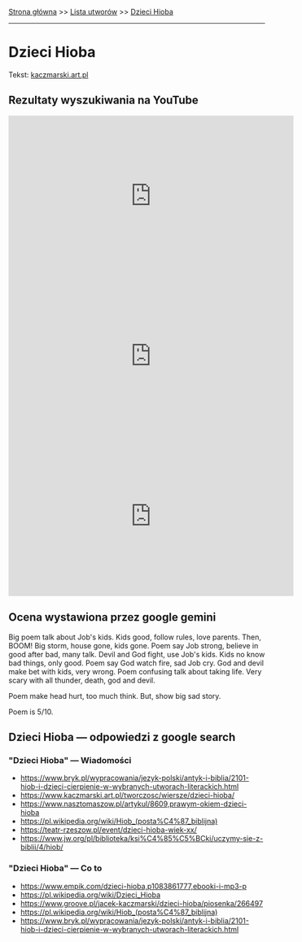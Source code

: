 [Strona główna](../index.md) >> [Lista utworów](../list.md) >> [Dzieci Hioba](135.md)

---

# Dzieci Hioba

Tekst: [kaczmarski.art.pl](https://www.kaczmarski.art.pl/tworczosc/wiersze/dzieci-hioba/)

## Rezultaty wyszukiwania na YouTube

<iframe width="560" height="315" src="https://www.youtube.com/embed/LrJZiQ7KumE?si=IdontcarewhotheIRSsendsImnotpayingtaxes" title="YouTube video player" frameborder="0" allow="accelerometer; autoplay; clipboard-write; encrypted-media; gyroscope; picture-in-picture; web-share" referrerpolicy="strict-origin-when-cross-origin" allowfullscreen></iframe>

<iframe width="560" height="315" src="https://www.youtube.com/embed/5Zc77zV-J_w?si=IdontcarewhotheIRSsendsImnotpayingtaxes" title="YouTube video player" frameborder="0" allow="accelerometer; autoplay; clipboard-write; encrypted-media; gyroscope; picture-in-picture; web-share" referrerpolicy="strict-origin-when-cross-origin" allowfullscreen></iframe>

<iframe width="560" height="315" src="https://www.youtube.com/embed/kUMPY-nyJsE?si=IdontcarewhotheIRSsendsImnotpayingtaxes" title="YouTube video player" frameborder="0" allow="accelerometer; autoplay; clipboard-write; encrypted-media; gyroscope; picture-in-picture; web-share" referrerpolicy="strict-origin-when-cross-origin" allowfullscreen></iframe>

## Ocena wystawiona przez google gemini

Big poem talk about Job's kids. Kids good, follow rules, love parents. Then, BOOM! Big storm, house gone, kids gone. Poem say Job strong, believe in good after bad, many talk. Devil and God fight, use Job's kids. Kids no know bad things, only good. Poem say God watch fire, sad Job cry. God and devil make bet with kids, very wrong. Poem confusing talk about taking life. Very scary with all thunder, death, god and devil. 

Poem make head hurt, too much think. But, show big sad story.

Poem is 5/10.


## Dzieci Hioba — odpowiedzi z google search

### "Dzieci Hioba" — Wiadomości

- <https://www.bryk.pl/wypracowania/jezyk-polski/antyk-i-biblia/2101-hiob-i-dzieci-cierpienie-w-wybranych-utworach-literackich.html>
- <https://www.kaczmarski.art.pl/tworczosc/wiersze/dzieci-hioba/>
- <https://www.nasztomaszow.pl/artykul/8609,prawym-okiem-dzieci-hioba>
- <https://pl.wikipedia.org/wiki/Hiob_(posta%C4%87_biblijna)>
- <https://teatr-rzeszow.pl/event/dzieci-hioba-wiek-xx/>
- <https://www.jw.org/pl/biblioteka/ksi%C4%85%C5%BCki/uczymy-sie-z-biblii/4/hiob/>

### "Dzieci Hioba" — Co to

- <https://www.empik.com/dzieci-hioba,p1083861777,ebooki-i-mp3-p>
- <https://pl.wikipedia.org/wiki/Dzieci_Hioba>
- <https://www.groove.pl/jacek-kaczmarski/dzieci-hioba/piosenka/266497>
- <https://pl.wikipedia.org/wiki/Hiob_(posta%C4%87_biblijna)>
- <https://www.bryk.pl/wypracowania/jezyk-polski/antyk-i-biblia/2101-hiob-i-dzieci-cierpienie-w-wybranych-utworach-literackich.html>

